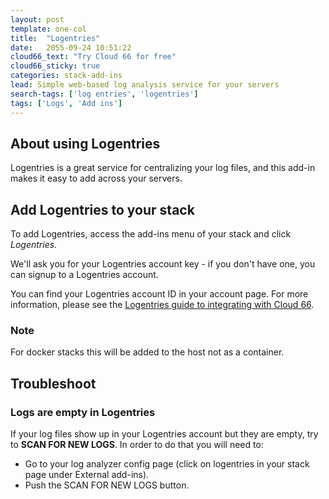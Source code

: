 ```yaml
---
layout: post
template: one-col
title:  "Logentries"
date:   2055-09-24 10:51:22
cloud66_text: "Try Cloud 66 for free"
cloud66_sticky: true
categories: stack-add-ins
lead: Simple web-based log analysis service for your servers
search-tags: ['log entries', 'logentries']
tags: ['Logs', 'Add ins']
---
```


## About using Logentries
Logentries is a great service for centralizing your log files, and this add-in makes it easy to add across your servers.

## Add Logentries to your stack
To add Logentries, access the add-ins menu of your stack and click _Logentries_.

We'll ask you for your Logentries account key - if you don't have one, you can signup to a Logentries account.

You can find your Logentries account ID in your account page. For more information, please see the [Logentries guide to integrating with Cloud 66](https://logentries.com/doc/cloud66/).

<div class="notice notice-danger">
	<h3>Note</h3>
	<p>For docker stacks this will be added to the host not as a container.</p>
</div>

## Troubleshoot

### Logs are empty in Logentries

If your log files show up in your Logentries account but they are empty, try to <b>SCAN FOR NEW LOGS</b>. In order to do that you will need to:

- Go to your log analyzer config page (click on logentries in your stack page under External add-ins).
- Push the SCAN FOR NEW LOGS button.